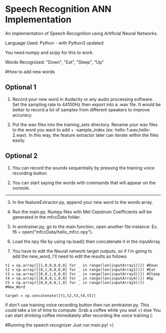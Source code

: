 Speech Recognition ANN Implementation
=====================================

An implementation of Speech Recognition using Artificial Neural Networks. 

Language Used: Python  -  with Python3 updated 

You need numpy and scipy for this to work.

Words Recognized: "Down", "Eat", "Sleep", "Up"

#How to add new words

Optional 1 
----------------------------------------------------------------------------------------------------------------------------------------------------------------
1. Record your new word in Audacity or any audio processing software. Set the sampling rate to 44100Hz then export into a .wav file. It would be better to record a lot of samples from different speakers to improve accuracy.

2. Put the wav files into the training_sets directory. Rename your wav files to the word you want to add + -sample_index (ex: hello-1.wav,hello-2.wav). In this way, the feature extractor later can iterate within the files easily.

Optional 2
------------------------------------------------------------------------------------------------------------------------------------------------------------------
1. You can record the sounds sequentially by pressing the training voice recording button.

2. You can start saying the words with commands that will appear on the console.
-------------------------------------------------------------------------------------------------------------------------------------------------------------------

3. In the featureExtractor.py, append your new word to the words array.

4. Run the main.py. Numpy files with Mel Cepstrum Coefficients will be generated in the mfccData folder.

5. In anntrainer.py, go to the main function, open another file instance: Ex. f6 = open("mfccData/hello_mfcc.npy").

6. Load the npy file by using np.load() then concatenate it in the inputArray

7. You have to edit the Neural network target outputs, so if I'm going to add the new_word, I'll need to edit the results as follows

```
t1 = np.array([[1,0,0,0,0,0] for _ in range(len(inputArray1))]) #Down
t2 = np.array([[0,1,0,0,0,0] for _ in range(len(inputArray2))]) #Eat
t3 = np.array([[0,0,1,0,0,0] for _ in range(len(inputArray3))]) #Sleep
t4 = np.array([[0,0,0,1,0,0] for _ in range(len(inputArray4))]) #Up
t5 = np.array([[0,0,0,0,1,0] for _ in range(len(inputArray5))]) #New_Word

target = np.concatenate([t1,t2,t3,t4,t5])
```

if
 don't use training voice recording button then run anntrainer.py. This could take a lot of time to compute. Grab a coffee while you wait =)
else 
 You can start drinking coffee immediately after recording the voice training (:

#Running the speech recognizer
Just run main.py! =)

